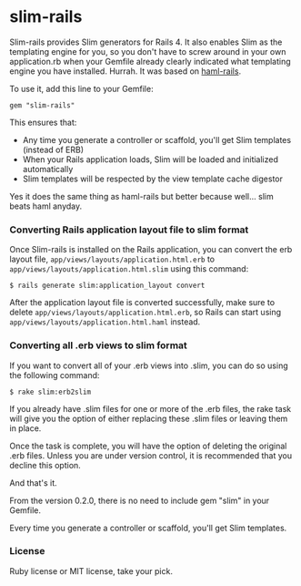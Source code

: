 # slim-rails

Slim-rails provides Slim generators for Rails 4. It also enables Slim as the templating engine for you, so you don't have to screw around in your own application.rb when your Gemfile already clearly indicated what templating engine you have installed. Hurrah. It was based on
[haml-rails](http://github.com/indirect/haml-rails).

To use it, add this line to your Gemfile:

``` gem "slim-rails" ```


This ensures that:


* Any time you generate a controller or scaffold, you'll get Slim templates
  (instead of ERB)
* When your Rails application loads, Slim will be loaded and initialized
  automatically
* Slim templates will be respected by the view template cache digestor

Yes it does the same thing as haml-rails but better because well... slim beats haml anyday.

### Converting Rails application layout file to slim format

Once Slim-rails is installed on the Rails application,
you can convert the erb layout file, `app/views/layouts/application.html.erb`
to `app/views/layouts/application.html.slim` using this command:

    $ rails generate slim:application_layout convert

After the application layout file is converted successfully,
make sure to delete `app/views/layouts/application.html.erb`, so Rails can
start using `app/views/layouts/application.html.haml` instead.

### Converting all .erb views to slim format

If you want to convert all of your .erb views into .slim, you can do so using the following command:

    $ rake slim:erb2slim

If you already have .slim files for one or more of the .erb files, the rake task will give you the option of either
replacing these .slim files or leaving them in place.

Once the task is complete, you will have the option of deleting the original .erb files. Unless you are under
version control, it is recommended that you decline this option.

And that's it.

From the version 0.2.0, there is no need to include gem "slim" in your Gemfile.

Every time you generate a controller or scaffold, you'll get Slim templates.

### License

Ruby license or MIT license, take your pick.
